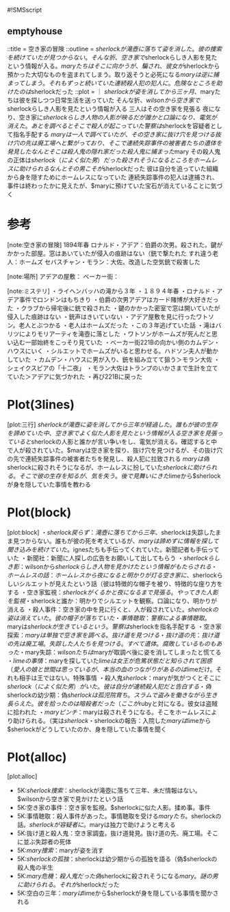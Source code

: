 #!SMSscript

## emptyhouse

::title = 空き家の冒険
::outline = $sherlockが滝壺に落ちて姿を消した。彼の捜索を続けていたが見つからない。そんな折、空き家で$sherlockらしき人影を見たという情報が入る。$maryたちはそこに向かうが、騙され、彼女が$sherlockから預かった大切なものを盗まれてしまう。取り返そうと必死になる$maryは逆に捕まってしまう。それもずっと続いていた連続殺人犯の犯人に。危険なところを助けたのは$sherlockだった
::plot = ｜
$sherlockが姿を消してから三ヶ月、$maryたちは彼を探しつつ日常生活を送っていた
そんな折、$wilsonから空き家で$sherlockらしき人影を見たという情報が入る
三人はその空き家を見張る
夜になり、空き家に$sherlockらしき人物の人影が映る
だが誰かと口論になり、電気が消えた。あとを調べるとそこで殺人が起こっていた
警察は$sherlockを容疑者として指名手配する
$maryは一人で調べていたが、その空き家に抜け穴を見つける
抜け穴の先は廃工場へと繋がっており、そこで連続失踪事件の被害者たちの遺体を発見した
なんとそこは殺人鬼の隠れ家だった
殺人鬼に捕まった$mary
その殺人鬼の正体は$sherlock（によく似た男）だった
殺されそうになるところをホームレスに助けられる
なんとその男こそが$sherlockだった
彼は自分を追っていた組織から身を隠すためにホームレスになっていた
連続失踪事件の犯人は逮捕され、事件は終わったかに見えたが、$maryに預けていた宝石が消えていることに気づく

# 参考

[note:空き家の冒険]
1894年春
ロナルド・アデア：伯爵の次男。殺された。鍵がかかった部屋。窓はあいていたが侵入の痕跡はない（銃で撃たれた
すれ違う老人：ホームズ
セバスチャン・モラン：大佐。改造した空気銃で殺害した

[note:場所]
アデアの屋敷：
ベーカー街：

[note:ミステリ]
・ライヘンバッハの滝から３年
・１８９４年春
・ロナルド・アデア事件でロンドンはもちきり
・伯爵の次男アデアはカード賭博が大好きだった
・クラブから帰宅後に銃で殺された
・鍵のかかった密室で窓は開いていたが侵入した痕跡はない
・銃声はきいていない
・アデア屋敷を見に行ったワトソン。老人とぶつかる
・老人はホームズだった
・この３年逃げていた話
・滝はバリツによりモリアーティを滝壺に落とした
・ワトソンがホームズが死んだと思い込む一部始終をこっそり見ていた
・ベーカー街221Bの向かい側のカムデン・ハウスにいく
・シルエットでホームズがいると思わせる。ハドソン夫人が動かしていた
・カムデン・ハウスに男が入り、銃を組み立てて狙う＞モラン大佐
・シェイクスピアの「十二夜」
・モラン大佐はトランプのいかさまで生計を立てていた＞アデアに気づかれた
・再び221Bに戻った

# Plot(3lines)

[plot:三行]
$sherlockが滝壺に姿を消してから三年が経過した。誰もが彼の生存を諦めていた中、空き家でよく似た人影を見たという情報が入る
空き家を見張っていると$sherlockの人影と誰かが言い争いをし、電気が消える。確認すると中で人が殺されていた。$maryは空き家を探り、抜け穴を見つけるが、その抜け穴の先で連続失踪事件の被害者たちを発見し、殺人犯に拉致される
$maryは偽$sherlockに殺されそうになるが、ホームレスに扮していた$sherlockに助けられる。そこで彼の生存を知るが、気を失う。後で見舞いにきた$limeから$sherlockが身を隠していた事情を教わる

# Plot(block)

[plot:block]
・$sherlock戻らず：滝壺に落ちてから三年、$sherlockは失踪したまま見つからない。誰もが彼の死を考えているが、$maryは諦めずに情報を探して聞き込みを続けていた。$ignesたちも手伝ってくれていた。新聞記者も手伝っていた
・新聞社：新聞に人探しの広告をお願いして出してもらう
・$sherlockらしき影：$wilsonから$sherlockらしき人物を見かけたという情報がもたらされる
・ホームレスの話：ホームレスから夜になると明かりが灯る空き家に、$sherlockらしいシルエットが見えたという話（彼は特徴的な帽子を被り、特徴的な座り方をする
・空き家監視：$sherlockがくるかと夜になるまで見張る。やってきた人影を監視
・$sherlockと誰か：明かりでシルエットを観察。口論になり、明かりが消える
・殺人事件：空き家の中を見に行くと、人が殺されていた。$sherlockの姿は消えていた。彼の帽子が落ちていた
・事情聴取：警察による事情聴取。$maryは$sherlockが生きているという。警察は$sherlockを指名手配する
・空き家探索：$maryは単独で空き家を調べる。抜け道を見つける
・抜け道の先：抜け道の先は廃工場。失踪した人たちを見つける。すべて遺体。腐敗しているものもあった
・$mary失踪：$wilsonたちは$maryが取調べ後に姿を消してしまったと慌てる
・$limeの事情：$maryを探していた$limeは女王が危篤状態だと知らされて困惑（愛人の娘と世間は思っているが、本当の血のつながりがあるのは$limeだけ。それも相手は王ではない。特殊事情
・殺人鬼$sherlock：$maryが気がつくとそこに$sherlock（によく似た男）がいた。彼は自分が連続殺人犯だと告白する
・偽$sherlockの幼少期：偽$sherlockは孤児院育ち。スラムで盗みを働きながら生き長らえた。彼を拾ったのは暗殺者だった（ここが$rubyと対になる。彼女は盗賊に拾われた
・$maryピンチ：$maryは殺されそうになる。そこをホームレスにより助けられる。（実は$sherlock
・$sherlockの報告：入院した$maryは$limeから$sherlockがどうしていたのか、身を隠していた事情を聞く

# Plot(alloc)

[plot:alloc]
- 5K:$sherlock捜索：$sherlockが滝壺に落ちて三年、未だ情報はない。$wilsonから空き家で見かけたという話
- 5K:空き家の事件：空き家を監視。$sherlockに似た人影。揉め事。事件
- 5K:事情聴取：殺人事件があった。事情聴取を受ける$maryたち。$sherlockの話。$sherlockが容疑者に。$maryは独力で助けようと考える
- 5K:抜け道と殺人鬼：空き家調査。抜け道発見。抜け道の先、廃工場。そこに並ぶ失踪者の死体
- 5K:$mary捜索：$maryが姿を消す
- 5K:$sherlockの孤独：$sherlockは幼少期からの孤独を語る（偽$sherlockの殺人鬼の半生
- 5K:$mary危機：殺人鬼だった偽$sherlockに殺されそうになる$mary。謎の男に助けられる。それが$sherlockだった
- 5K:空白の三年：$maryは$limeから$sherlockが身を隠している事情を聞かされる

